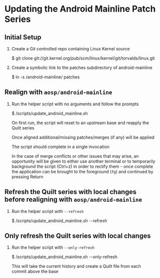 # Updating the Android Mainline Patch Series

## Initial Setup

1. Create a Git controlled repo containing Linux Kernel source

   $ git clone git://git.kernel.org/pub/scm/linux/kernel/git/torvalds/linux.git

2. Create a symbolic link to the patches subdirectory of android-mainline

   $ ln -s <path to common-patches repo>/android-mainline/ patches

## Realign with `aosp/android-mainline`

1. Run the helper script with no arguments and follow the prompts

   $ <path to common-patches repo>/scripts/update_android_mainline.sh

   On first run, the script will reset to an upstream base and reapply the Quilt series

   Once aligned additional/missing patches/merges (if any) will be applied

   The script should complete in a single invocation

   In the case of merge conflicts or other issues that may arise, an opportunity will be
   given to either use another terminal or to temporarily background the script (Ctrl+z)
   in order to rectify them - once complete the application can be brought to the
   foreground (`fg`) and continued by pressing Return

## Refresh the Quilt series with local changes before realigning with `aosp/android-mainline`

1. Run the helper script with `--refresh`

   $ <path to common-patches repo>/scripts/update_android_mainline.sh --refresh

## Only refresh the Quilt series with local changes

1. Run the helper script with `--only-refresh`

   $ <path to common-patches repo>/scripts/update_android_mainline.sh --only-refresh

   This will take the current history and create a Quilt file from each commit above the base
